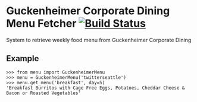 Guckenheimer Corporate Dining Menu Fetcher [![Build Status](https://travis-ci.org/AndrewX192/guckenheimer-menu-fetcher.svg?branch=master)](https://travis-ci.org/AndrewX192/guckenheimer-menu-fetcher)
==============

System to retrieve weekly food menu from Guckenheimer Corporate Dining

Example
---
````
>>> from menu import GuckenheimerMenu
>>> menu = GuckenheimerMenu('twitterseattle')
>>> menu.get_menu('breakfast', day=5)
'Breakfast Burritos with Cage Free Eggs, Potatoes, Cheddar Cheese & Bacon or Roasted Vegetables'
````